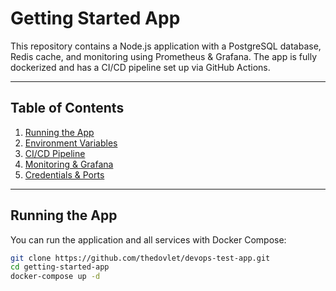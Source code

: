 # Getting Started App

This repository contains a Node.js application with a PostgreSQL database, Redis cache, and monitoring using Prometheus & Grafana. The app is fully dockerized and has a CI/CD pipeline set up via GitHub Actions.

---

## Table of Contents

1. [Running the App](#running-the-app)  
2. [Environment Variables](#environment-variables)  
3. [CI/CD Pipeline](#cicd-pipeline)  
4. [Monitoring & Grafana](#monitoring--grafana)  
5. [Credentials & Ports](#credentials--ports)  

---

## Running the App

You can run the application and all services with Docker Compose:

```bash
git clone https://github.com/thedovlet/devops-test-app.git
cd getting-started-app
docker-compose up -d
